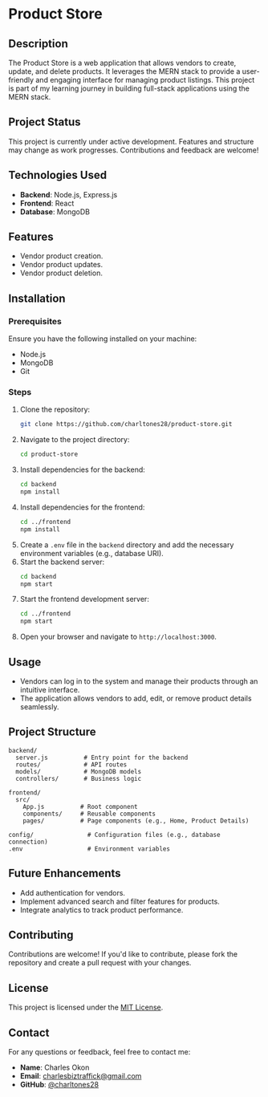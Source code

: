 # Product Store

## Description
The Product Store is a web application that allows vendors to create, update, and delete products. It leverages the MERN stack to provide a user-friendly and engaging interface for managing product listings. This project is part of my learning journey in building full-stack applications using the MERN stack.

## Project Status
This project is currently under active development. Features and structure may change as work progresses. Contributions and feedback are welcome!

## Technologies Used
- **Backend**: Node.js, Express.js
- **Frontend**: React
- **Database**: MongoDB

## Features
- Vendor product creation.
- Vendor product updates.
- Vendor product deletion.

## Installation

### Prerequisites
Ensure you have the following installed on your machine:
- Node.js
- MongoDB
- Git

### Steps
1. Clone the repository:
    ```bash
    git clone https://github.com/charltones28/product-store.git
    ```
2. Navigate to the project directory:
    ```bash
    cd product-store
    ```
3. Install dependencies for the backend:
    ```bash
    cd backend
    npm install
    ```
4. Install dependencies for the frontend:
    ```bash
    cd ../frontend
    npm install
    ```
5. Create a `.env` file in the `backend` directory and add the necessary environment variables (e.g., database URI).
6. Start the backend server:
    ```bash
    cd backend
    npm start
    ```
7. Start the frontend development server:
    ```bash
    cd ../frontend
    npm start
    ```
8. Open your browser and navigate to `http://localhost:3000`.

## Usage
- Vendors can log in to the system and manage their products through an intuitive interface.
- The application allows vendors to add, edit, or remove product details seamlessly.

## Project Structure
```
backend/
  server.js          # Entry point for the backend
  routes/            # API routes
  models/            # MongoDB models
  controllers/       # Business logic

frontend/
  src/
    App.js          # Root component
    components/     # Reusable components
    pages/          # Page components (e.g., Home, Product Details)

config/               # Configuration files (e.g., database connection)
.env                  # Environment variables
```

## Future Enhancements
- Add authentication for vendors.
- Implement advanced search and filter features for products.
- Integrate analytics to track product performance.

## Contributing
Contributions are welcome! If you'd like to contribute, please fork the repository and create a pull request with your changes.

## License
This project is licensed under the [MIT License](LICENSE).

## Contact
For any questions or feedback, feel free to contact me:
- **Name**: Charles Okon
- **Email**: charlesbiztraffick@gmail.com
- **GitHub**: [@charltones28](https://github.com/charltones28)
